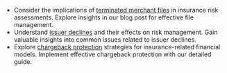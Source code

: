- Consider the implications of [terminated merchant files](https://emerchantauthority.com/blog/match-list-terminated-merchant-file/) in insurance risk assessments. Explore insights in our blog post for effective file management.
- Understand [issuer declines](https://emerchantauthority.com/blog/reasons-why-issuer-declines-happen/) and their effects on risk management. Gain valuable insights into common issues related to issuer declines.
- Explore [chargeback protection](https://emerchantauthority.com/blog/what-is-ecommerce-business-chargeback-protection/) strategies for insurance-related financial models. Implement effective chargeback protection with our detailed guide.


